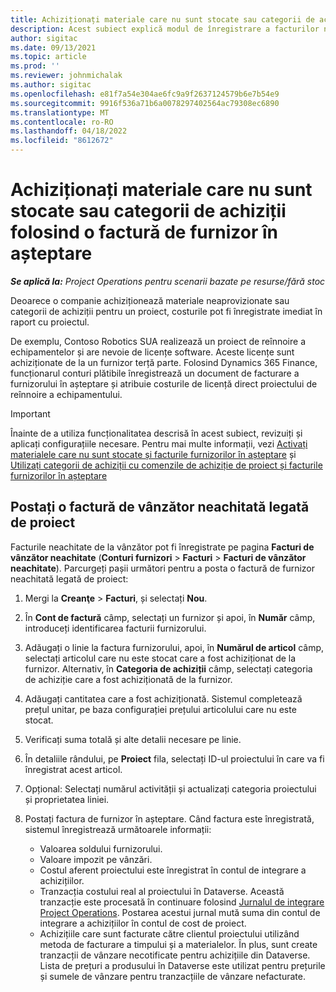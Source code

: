 ```yaml
---
title: Achiziționați materiale care nu sunt stocate sau categorii de achiziții folosind o factură de furnizor în așteptare
description: Acest subiect explică modul de înregistrare a facturilor neachitate de la furnizor.
author: sigitac
ms.date: 09/13/2021
ms.topic: article
ms.prod: ''
ms.reviewer: johnmichalak
ms.author: sigitac
ms.openlocfilehash: e81f7a54e304ae6fc9a9f2637124579b6e7b54e9
ms.sourcegitcommit: 9916f536a71b6a0078297402564ac79308ec6890
ms.translationtype: MT
ms.contentlocale: ro-RO
ms.lasthandoff: 04/18/2022
ms.locfileid: "8612672"
---
```

# <a name="purchase-non-stocked-materials-or-procurement-categories-using-a-pending-vendor-invoice"></a>Achiziționați materiale care nu sunt stocate sau categorii de achiziții folosind o factură de furnizor în așteptare

_**Se aplică la:** Project Operations pentru scenarii bazate pe resurse/fără stoc_

Deoarece o companie achiziționează materiale neaprovizionate sau categorii de achiziții pentru un proiect, costurile pot fi înregistrate imediat în raport cu proiectul. 

De exemplu, Contoso Robotics SUA realizează un proiect de reînnoire a echipamentelor și are nevoie de licențe software. Aceste licențe sunt achiziționate de la un furnizor terță parte.  Folosind Dynamics 365 Finance, funcționarul conturi plătibile înregistrează un document de facturare a furnizorului în așteptare și atribuie costurile de licență direct proiectului de reînnoire a echipamentului. 

> [!IMPORTANT]
> Înainte de a utiliza funcționalitatea descrisă în acest subiect, revizuiți și aplicați configurațiile necesare. Pentru mai multe informații, vezi [Activați materialele care nu sunt stocate și facturile furnizorilor în așteptare](configure-materials-nonstocked.md) și [Utilizați categorii de achiziții cu comenzile de achiziție de proiect și facturile furnizorilor în așteptare](configure-procurement-categories.md)

## <a name="post-a-project-related-pending-vendor-invoice"></a>Postați o factură de vânzător neachitată legată de proiect 

Facturile neachitate de la vânzător pot fi înregistrate pe pagina **Facturi de vânzător neachitate** (**Conturi furnizori** > **Facturi** > **Facturi de vânzător neachitate**). Parcurgeți pașii următori pentru a posta o factură de furnizor neachitată legată de proiect:

1. Mergi la **Creanţe** > **Facturi**, și selectați **Nou**. 
1. În **Cont de factură** câmp, selectați un furnizor și apoi, în **Număr** câmp, introduceți identificarea facturii furnizorului.
1. Adăugați o linie la factura furnizorului, apoi, în **Numărul de articol** câmp, selectați articolul care nu este stocat care a fost achiziționat de la furnizor. Alternativ, în **Categoria de achiziții** câmp, selectați categoria de achiziție care a fost achiziționată de la furnizor.   
1. Adăugați cantitatea care a fost achiziționată. Sistemul completează prețul unitar, pe baza configurației prețului articolului care nu este stocat. 
1. Verificați suma totală și alte detalii necesare pe linie.
1. În detaliile rândului, pe **Proiect** fila, selectați ID-ul proiectului în care va fi înregistrat acest articol.
1. Opțional: Selectați numărul activității și actualizați categoria proiectului și proprietatea liniei.
1. Postați factura de furnizor în așteptare. Când factura este înregistrată, sistemul înregistrează următoarele informații:
    
    - Valoarea soldului furnizorului.
    - Valoare impozit pe vânzări.
    - Costul aferent proiectului este înregistrat în contul de integrare a achizițiilor.
    - Tranzacția costului real al proiectului în Dataverse.  Această tranzacție este procesată în continuare folosind [Jurnalul de integrare Project Operations](../project-accounting/project-operations-integration-journal.md). Postarea acestui jurnal mută suma din contul de integrare a achizițiilor în contul de cost de proiect. 
    - Achizițiile care sunt facturate către clientul proiectului utilizând metoda de facturare a timpului și a materialelor. În plus, sunt create tranzacții de vânzare necotificate pentru achizițiile din Dataverse. Lista de prețuri a produsului în Dataverse este utilizat pentru prețurile și sumele de vânzare pentru tranzacțiile de vânzare nefacturate.
